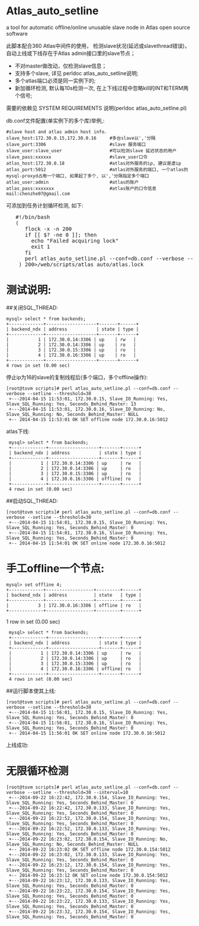 Atlas_auto_setline
==================

a tool for automatic offline/online unusable slave node in Atlas open source software

此脚本配合360 Atlas中间件的使用， 检测slave状况(延迟或slavethread错误)，自动上线或下线存在于Atlas admin接口里的slave节点；


 - 不对master做改动，仅检测slave信息； 
 - 支持多个slave, 详见 perldoc atlas_auto_setline说明;
 - 多个atlas端口必须是同一实例下的;
 - 新加循环检测, 默认每10s检测一次, 在上下线过程中忽略kill的INT和TERM两个信号;


需要的依赖见 SYSTEM REQUIREMENTS 说明(perldoc atlas_auto_setline.pl)

db.conf文件配置(单实例下的多个库)举例,:

    #slave host and atlas admin host info.
    slave_host:172.30.0.15,172.30.0.16     #多台slave以','分隔
    slave_port:3306                        #slave 服务端口
    slave_user:slave_user                  #可以检测slave 延迟状态的用户
    slave_pass:xxxxxx                      #slave_user口令   
    atlas_host:172.30.0.18                 #atlas对外服务的ip, 建议是虚ip
    atlas_port:5012                        #atlas对外服务的端口, 一个atlas的mysql-proxyd占用一个端口, 如果起了多个, 以','分隔指定多个端口
    atlas_user:admin                       #atlas的账户
    atlas_pass:xxxxxxx                     #atlas账户的口令信息
    mail:chenzhe07@gmail.com


可添加到任务计划循环检测, 如下:

<pre>
   #!/bin/bash
   (
      flock -x -n 200
      if [[ $? -ne 0 ]]; then
        echo "Failed acquiring lock"
        exit 1
      fi
      perl atlas_auto_setline.pl --conf=db.conf --verbose --setline --interval=10 >>setline.log 2>&1
    ) 200>/web/scripts/atlas_auto/atlas.lock
</pre>
测试说明:
=========

##关闭SQL_THREAD:

    mysql> select * from backends;
    +-------------+-------------------+-------+------+
    | backend_ndx | address           | state | type |
    +-------------+-------------------+-------+------+
    |           1 | 172.30.0.14:3306 | up    | rw   |
    |           2 | 172.30.0.14:3306 | up    | ro   |
    |           3 | 172.30.0.15:3306 | up    | ro   |
    |           4 | 172.30.0.16:3306 | up    | ro   |
    +-------------+-------------------+-------+------+
    4 rows in set (0.00 sec)


停止ip为16的slave的复制线程后(多个端口，多个offline操作):

    [root@tovm scripts]# perl atlas_auto_setline.pl --conf=db.conf --verbose --setline --threshold=30
     +---2014-04-15 11:53:01, 172.30.0.15, Slave_IO_Running: Yes, Slave_SQL_Running: Yes, Seconds_Behind_Master: 13
     +---2014-04-15 11:53:01, 172.30.0.16, Slave_IO_Running: No, Slave_SQL_Running: No, Seconds_Behind_Master: NULL
     +-- 2014-04-15 11:53:01 OK SET offline node 172.30.0.16:5012

atlas下线:

     mysql> select * from backends;
     +-------------+-------------------+-------+------+
     | backend_ndx | address           | state | type |
     +-------------+-------------------+-------+------+
     |           1 | 172.30.0.14:3306 | up     | rw   |   
     |           2 | 172.30.0.14:3306 | up     | ro   |   
     |           3 | 172.30.0.15:3306 | up     | ro   |   
     |           4 | 172.30.0.16:3306 | offline| ro   |   
     +-------------+-------------------+-------+------+
     4 rows in set (0.00 sec)


##启动SQL_THREAD:

    [root@tovm scripts]# perl atlas_auto_setline.pl --conf=db.conf --verbose --setline --threshold=30
     +---2014-04-15 11:54:01, 172.30.0.15, Slave_IO_Running: Yes, Slave_SQL_Running: Yes, Seconds_Behind_Master: 0
     +---2014-04-15 11:54:01, 172.30.0.16, Slave_IO_Running: Yes, Slave_SQL_Running: Yes, Seconds_Behind_Master: 0
     +-- 2014-04-15 11:54:01 OK SET online node 172.30.0.16:5012



手工offline一个节点:
===================

    mysql> set offline 4;         
    +-------------+------------------+---------+------+
    | backend_ndx | address          | state   | type |
    +-------------+------------------+---------+------+
    |           3 | 172.30.0.16:3306 | offline | ro   |
    +-------------+------------------+---------+------+

1 row in set (0.00 sec)


     mysql> select * from backends;
     +-------------+-------------------+-------+------+
     | backend_ndx | address           | state | type |
     +-------------+-------------------+-------+------+
     |           1 | 172.30.0.14:3306 | up     | rw   |   
     |           2 | 172.30.0.14:3306 | up     | ro   |   
     |           3 | 172.30.0.15:3306 | up     | ro   |   
     |           4 | 172.30.0.16:3306 | offline| ro   |   
     +-------------+-------------------+-------+------+
     4 rows in set (0.00 sec)

##运行脚本使其上线:

    [root@tovm scripts]# perl atlas_auto_setline.pl --conf=db.conf --verbose --setline --threshold=30
     +---2014-04-15 11:56:01, 172.30.0.15, Slave_IO_Running: Yes, Slave_SQL_Running: Yes, Seconds_Behind_Master: 0
     +---2014-04-15 11:56:01, 172.30.0.16, Slave_IO_Running: Yes, Slave_SQL_Running: Yes, Seconds_Behind_Master: 0
     +-- 2014-04-15 11:56:01 OK SET online node 172.30.0.16:5012

上线成功:

无限循环检测
=================

    [root@tovm scripts]# perl atlas_auto_setline.pl --conf=db.conf --verbose --setline --threshold=30 --interval=10
     +---2014-09-22 16:22:42, 172.30.0.154, Slave_IO_Running: Yes, Slave_SQL_Running: Yes, Seconds_Behind_Master: 0
     +---2014-09-22 16:22:42, 172.30.0.133, Slave_IO_Running: Yes, Slave_SQL_Running: Yes, Seconds_Behind_Master: 0
     +---2014-09-22 16:22:52, 172.30.0.154, Slave_IO_Running: Yes, Slave_SQL_Running: Yes, Seconds_Behind_Master: 0
     +---2014-09-22 16:22:52, 172.30.0.133, Slave_IO_Running: Yes, Slave_SQL_Running: Yes, Seconds_Behind_Master: 0
     +---2014-09-22 16:23:02, 172.30.0.154, Slave_IO_Running: No, Slave_SQL_Running: No, Seconds_Behind_Master: NULL
     +-- 2014-09-22 16:23:02 OK SET offline node 172.30.0.154:5012
     +---2014-09-22 16:23:02, 172.30.0.133, Slave_IO_Running: Yes, Slave_SQL_Running: Yes, Seconds_Behind_Master: 0
     +---2014-09-22 16:23:12, 172.30.0.154, Slave_IO_Running: Yes, Slave_SQL_Running: Yes, Seconds_Behind_Master: 0
     +-- 2014-09-22 16:23:12 OK SET online node 172.30.0.154:5012
     +---2014-09-22 16:23:12, 172.30.0.133, Slave_IO_Running: Yes, Slave_SQL_Running: Yes, Seconds_Behind_Master: 0
     +---2014-09-22 16:23:22, 172.30.0.154, Slave_IO_Running: Yes, Slave_SQL_Running: Yes, Seconds_Behind_Master: 0
     +---2014-09-22 16:23:22, 172.30.0.133, Slave_IO_Running: Yes, Slave_SQL_Running: Yes, Seconds_Behind_Master: 0
     +---2014-09-22 16:23:32, 172.30.0.154, Slave_IO_Running: Yes, Slave_SQL_Running: Yes, Seconds_Behind_Master: 0
